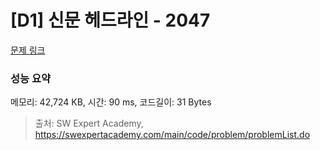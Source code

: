 # [D1] 신문 헤드라인 - 2047 

[문제 링크](https://swexpertacademy.com/main/code/problem/problemDetail.do?contestProbId=AV5QKsLaAy0DFAUq) 

### 성능 요약

메모리: 42,724 KB, 시간: 90 ms, 코드길이: 31 Bytes



> 출처: SW Expert Academy, https://swexpertacademy.com/main/code/problem/problemList.do